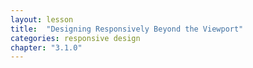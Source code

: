 ```yaml
---
layout: lesson
title:  "Designing Responsively Beyond the Viewport"
categories: responsive design
chapter: "3.1.0"
---
```


